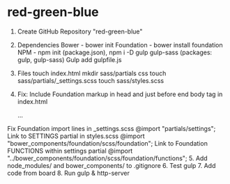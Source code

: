 red-green-blue
==============
1. Create GitHub Repository "red-green-blue"
2. Dependencies
    Bower - bower init
      Foundation - bower install foundation
    NPM - npm init (package.json), npm i -D gulp gulp-sass (packages: gulp, gulp-sass)
    Gulp
      add gulpfile.js
3. Files
    touch index.html
    mkdir sass/partials css
    touch sass/partials/_settings.scss
    touch sass/styles.scss

4. Fix: 
  Include Foundation markup in head and just before end body tag in index.html
      <script src="/bower_components/modernizr/modernizr.js"></script>
      <link rel="stylesheet" href="/css/styles.css">
      ...
      <script src="/bower_components/jquery/dist/jquery.min.js"></script>
      <script src="/bower_components/foundation/js/foundation.min.js"></script>
      <script>
        $(document).foundation();
      </script> 
  Fix Foundation import lines in _settings.scss
      @import "partials/settings";
  Link to SETTINGS partial in styles.scss
      @import "bower_components/foundation/scss/foundation";
  Link to Foundation FUNCTIONS within settings partial
      @import "../bower_components/foundation/scss/foundation/functions";
5. Add node_modules/ and bower_components/ to .gitignore
6. Test gulp
7. Add code from board
8. Run gulp & http-server
